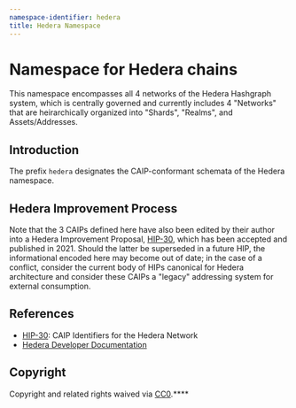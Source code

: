 ```yaml
---
namespace-identifier: hedera
title: Hedera Namespace
---
```


# Namespace for Hedera chains

This namespace encompasses all 4 networks of the Hedera Hashgraph system, which
is centrally governed and currently includes 4 "Networks" that are
heirarchically organized into "Shards", "Realms", and Assets/Addresses.

## Introduction

The prefix `hedera` designates the CAIP-conformant schemata of the Hedera namespace.

## Hedera Improvement Process

Note that the 3 CAIPs defined here have also been edited by their author into a
Hedera Improvement Proposal, [HIP-30][], which has been accepted and published
in 2021.  Should the latter be superseded in a future HIP, the informational
encoded here may become out of date; in the case of a conflict, consider the
current body of HIPs canonical for Hedera architecture and consider these CAIPs
a "legacy" addressing system for external consumption.

## References

- [HIP-30][]: CAIP Identifiers for the Hedera Network
- [Hedera Developer Documentation](https://docs.hedera.com/guides/)

[CAIP-2]: https://github.com/chainAgnostic/CAIPS/caip-2.md
[CAIP-10]: https://github.com/chainAgnostic/CAIPS/caip-10.md
[CAIP-19]: https://github.com/chainAgnostic/CAIPS/caip-19.md
[HIP-15]: https://github.com/hashgraph/hedera-improvement-proposal/blob/master/HIP/hip-15.md
[HIP-30]: https://github.com/hashgraph/hedera-improvement-proposal/blob/master/HIP/hip-30.md
[Hedera Developer Documentation]: https://docs.hedera.com/guides/
[Native Account Syntax]: https://docs.hedera.com/guides/core-concepts/accounts#account-id
[Hedera Token Service SDK Docs]: https://docs.hedera.com/guides/docs/sdks/tokens
[ERC20 & ERC721 Compatibility]: https://docs.hedera.com/guides/core-concepts/smart-contracts/supported-erc-token-standards

## Copyright

Copyright and related rights waived
via [CC0](https://creativecommons.org/publicdomain/zero/1.0/).****